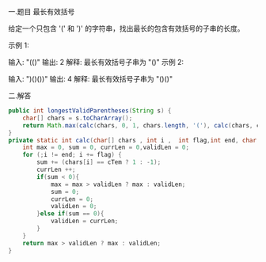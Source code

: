 一.题目 最长有效括号

给定一个只包含 '(' 和 ')' 的字符串，找出最长的包含有效括号的子串的长度。

示例 1:

输入: "(()"
输出: 2
解释: 最长有效括号子串为 "()"
示例 2:

输入: ")()())"
输出: 4
解释: 最长有效括号子串为 "()()"

二.解答

```java
public int longestValidParentheses(String s) {
	char[] chars = s.toCharArray();
	return Math.max(calc(chars, 0, 1, chars.length, '('), calc(chars, chars.length -1, -1, -1, ')'));
}
private static int calc(char[] chars , int i ,  int flag,int end, char cTem){
	int max = 0, sum = 0, currLen = 0,validLen = 0;
	for (;i != end; i += flag) {
		sum += (chars[i] == cTem ? 1 : -1);
        currLen ++;
		if(sum < 0){
			max = max > validLen ? max : validLen;
			sum = 0;
			currLen = 0;
            validLen = 0;
		}else if(sum == 0){
            validLen = currLen;
        }
	}
	return max > validLen ? max : validLen;
}
```
